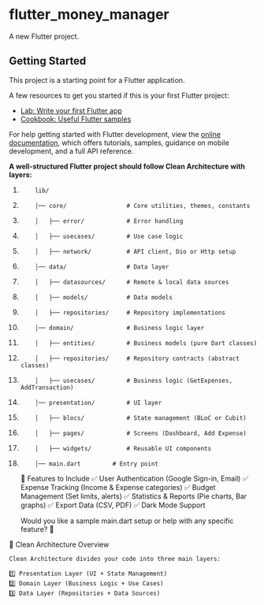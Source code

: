 # flutter_money_manager

A new Flutter project.

## Getting Started

This project is a starting point for a Flutter application.

A few resources to get you started if this is your first Flutter project:

- [Lab: Write your first Flutter app](https://docs.flutter.dev/get-started/codelab)
- [Cookbook: Useful Flutter samples](https://docs.flutter.dev/cookbook)

For help getting started with Flutter development, view the
[online documentation](https://docs.flutter.dev/), which offers tutorials,
samples, guidance on mobile development, and a full API reference.

**A well-structured Flutter project should follow Clean Architecture with layers:**
1.         lib/
2.         │── core/                 # Core utilities, themes, constants
3.         │   ├── error/            # Error handling
4.         │   ├── usecases/         # Use case logic
5.         │   ├── network/          # API client, Dio or Http setup
6.         │── data/                 # Data layer
7.         │   ├── datasources/      # Remote & local data sources
8.         │   ├── models/           # Data models
9.         │   ├── repositories/     # Repository implementations
10.         │── domain/               # Business logic layer
11.         │   ├── entities/         # Business models (pure Dart classes)
12.         │   ├── repositories/     # Repository contracts (abstract classes)
13.         │   ├── usecases/         # Business logic (GetExpenses, AddTransaction)
14.         │── presentation/         # UI layer
15.         │   ├── blocs/            # State management (BLoC or Cubit)
16.         │   ├── pages/            # Screens (Dashboard, Add Expense)
17.         │   ├── widgets/          # Reusable UI components
18.         │── main.dart         # Entry point

    🔹 Features to Include
        ✅ User Authentication (Google Sign-in, Email)
        ✅ Expense Tracking (Income & Expense categories)
        ✅ Budget Management (Set limits, alerts)
        ✅ Statistics & Reports (Pie charts, Bar graphs)
        ✅ Export Data (CSV, PDF)
        ✅ Dark Mode Support
    
    Would you like a sample main.dart setup or help with any specific feature? 🚀

📌 Clean Architecture Overview

    Clean Architecture divides your code into three main layers:
    
    1️⃣ Presentation Layer (UI + State Management)
    2️⃣ Domain Layer (Business Logic + Use Cases)
    3️⃣ Data Layer (Repositories + Data Sources)